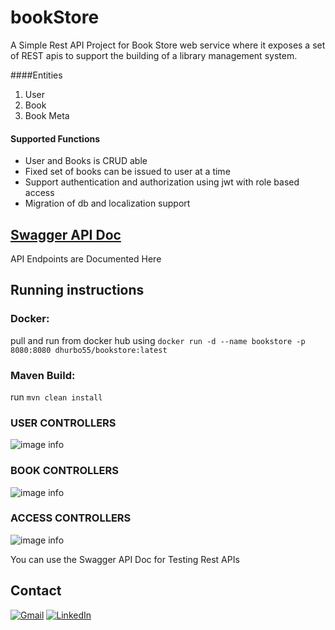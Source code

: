 # bookStore

A Simple Rest API Project for Book Store
web service where it exposes a set of REST apis to support the building of a library management system.

####Entities
1. User
2. Book
3. Book Meta
#### Supported Functions
* User and Books is CRUD able
* Fixed set of books can be issued to user at a time
* Support authentication and authorization using jwt with role based access
* Migration of db and localization support

## [Swagger API Doc][swagger-url]
API Endpoints are Documented Here

## Running instructions

### Docker:
pull and run from docker hub using 
```docker run -d --name bookstore -p 8080:8080 dhurbo55/bookstore:latest```

### Maven Build:
run ```mvn clean install```

### USER CONTROLLERS
![image info](./user-controllers.png)

### BOOK CONTROLLERS
![image info](./book-controllers.png)

### ACCESS CONTROLLERS
![image info](./login-controller.png)

You can use the Swagger API Doc for Testing Rest APIs

## Contact

[![Gmail][gmail-shield]][email-address]
[![LinkedIn][linkedin-shield]][linkedin-url]

<!-- MARKDOWN LINKS & IMAGES -->
<!-- https://www.markdownguide.org/basic-syntax/#reference-style-links -->
[linkedin-shield]: https://img.shields.io/badge/-LinkedIn-black.svg?style=for-the-badge&logo=linkedin&colorB=555
[linkedin-url]: https://www.linkedin.com/in/mohibulhassan/
[gmail-shield]: https://img.shields.io/badge/Gmail-D14836?style=for-the-badge&logo=gmail&logoColor=white
[email-address]: mailto:mohibulhassan100@gmail.com
[swagger-url]: http://localhost:8080/swagger-ui.html

